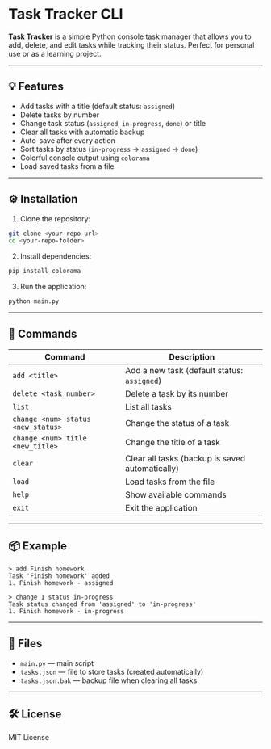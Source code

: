 # Task Tracker CLI

**Task Tracker** is a simple Python console task manager that allows you to add, delete, and edit tasks while tracking their status. Perfect for personal use or as a learning project.

---

## 💡 Features
- Add tasks with a title (default status: `assigned`)
- Delete tasks by number
- Change task status (`assigned`, `in-progress`, `done`) or title
- Clear all tasks with automatic backup
- Auto-save after every action
- Sort tasks by status (`in-progress` → `assigned` → `done`)
- Colorful console output using `colorama`
- Load saved tasks from a file

---

## ⚙️ Installation

1. Clone the repository:
```bash
git clone <your-repo-url>
cd <your-repo-folder>
```

2. Install dependencies:
```bash
pip install colorama
```

3. Run the application:
```bash
python main.py
```

---

## 📑 Commands
| Command | Description |
|---------|------------|
| `add <title>` | Add a new task (default status: `assigned`) |
| `delete <task_number>` | Delete a task by its number |
| `list` | List all tasks |
| `change <num> status <new_status>` | Change the status of a task |
| `change <num> title <new_title>` | Change the title of a task |
| `clear` | Clear all tasks (backup is saved automatically) |
| `load` | Load tasks from the file |
| `help` | Show available commands |
| `exit` | Exit the application |

---

## 📦 Example

```
> add Finish homework
Task 'Finish homework' added
1. Finish homework - assigned

> change 1 status in-progress
Task status changed from 'assigned' to 'in-progress'
1. Finish homework - in-progress
```

---

## 💾 Files

- `main.py` — main script
- `tasks.json` — file to store tasks (created automatically)
- `tasks.json.bak` — backup file when clearing all tasks

---

## 🛠️ License
MIT License


